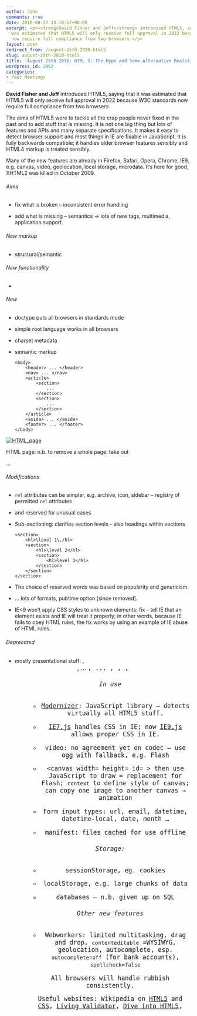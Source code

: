 ```yaml
---
author: John
comments: true
date: 2010-08-27 13:10:57+00:00
excerpt: <p><strong>David Fisher and Jeff</strong> introduced HTML5, saying that it
  was estimated that HTML5 will only receive full approval in 2022 because W3C standards
  now require full compliance from two browsers.</p>
layout: post
redirect_from: /august-25th-2010-html5
slug: august-25th-2010-html5
title: 'August 25th 2010: HTML 5: The Hype and Some Alternative Realities'
wordpress_id: 2062
categories:
- Past Meetings
---
```


**David Fisher and Jeff** introduced HTML5, saying that it was estimated that HTML5 will only receive full approval in 2022 because W3C standards now require full compliance from two browsers.




The aims of HTML5 were to tackle all the crap people never fixed in the past and to add stuff that is missing. It is not one big thing but lots of features and APIs and many separate specifications. It makes it easy to detect browser support and most things in IE are fixable in JavaScript. It is fully backwards compatible; it handles older browser features sensibly and HTML4 markup is treated sensibly.




Many of the new features are already in Firefox, Safari, Opera, Chrome, IE9, e.g. canvas, video, geolocation, local storage, microdata. It’s here for good, XHTML2 was killed in October 2009.




###### Aims






  * fix what is broken – inconsistent error handling


  * add what is missing – semantics → lots of new tags, multimedia, application support.




###### New markup






  * structural/semantic




###### New functionality






  * <audio>, <video>




###### New






  * doctype <!DOCTYPE html> puts all browsers in standards mode


  * simple root language <html lang= "en"> works in all browsers


  * charset metadata <meta charset="UTF-8">


  * semantic markup 
    
    
    	<body>
    	    <header> ... </header>
    	    <nav> ... </nav>
    	    <article>
    	        <section>
    	            ...
    	        </section>
    	        <section>
    	            ...
    	        </section>
    	    </article>
    	    <aside> ... </aside>
    	    <footer> ... </footer>
    	</body>
    



[![HTML_page](http://www.bradlug.co.uk/wp-content/uploads/2014/04/HTML_page.png)](http://www.bradlug.co.uk/august-25th-2010-html5/html_page-2/)


HTML page: n.b. to remove a whole page: take out <article>...</article>




###### Modifications






  * `rel` attributes can be simpler, e.g. archive, icon, sidebar – registry of permitted `rel` attributes


  * <div> and <span> reserved for unusual cases


  * Sub-sectioning: clarifies section levels – also headings within sections
    
    
    	<section>
    	    <hl>\level 1\,/hl>
    	    <section>
    	        <hl>\level 2</hl>
    	        <section>
    	            <hl>level 3</hl>
    	        </section>
    	    </section>
    	</section>
    



  * The choice of reserved words was based on popularity and genericism.


  * <time>... </time> lots of formats, pubtime option [since removed].


  * IE<9 won’t apply CSS styles to unknown elements: fix – tell IE that an element exists and IE will treat it properly; in other words, because IE fails to obey HTML rules, the fix works by using an example of IE abuse of HTML rules.




###### Deprecated






  * mostly presentational stuff: <big>, <center>, <font> ... <tt>, <frame> ... <acronym>, <applet>, <isindex>, <dir>




###### In use






  * [Modernizer](http://modernizr.com/): JavaScript library – detects virtually all HTML5 stuff.


  * [IE7.js](https://code.google.com/p/ie7-js/) handles CSS in IE; now [IE9.js](https://code.google.com/p/ie7-js/) allows proper CSS in IE.


  * video: no agreement yet on codec – use ogg with fallback, e.g. Flash


  * <canvas width= height= id= > then use JavaScript to draw = replacement for Flash; `context` to define style of canvas; can copy one image to another canvas → animation


  * Form input types: url, email, datetime, datetime-local, date, month …


  * manifest: files cached for use offline




###### Storage:






  * sessionStorage, eg. cookies


  * localStorage, e.g. large chunks of data


  * databases – n.b. given up on SQL




###### Other new features






  * Webworkers: limited multitasking, drag and drop, `contenteditable` =WYSIWYG, geolocation, autocomplete, esp. `autocomplete=off` (for bank accounts), `spellcheck=false`




All browsers will handle rubbish consistently.

	


Useful websites: Wikipedia on [HTML5](https://en.wikipedia.org/wiki/Html5) and [CSS](https://en.wikipedia.org/wiki/Cascading_Style_Sheets), [Living Validator](http://validator.nu/), [Dive into HTML5](http://diveintohtml5.info/),
